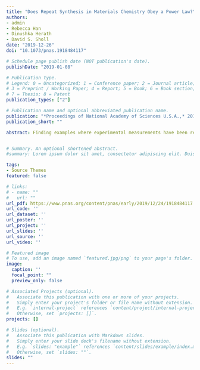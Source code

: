 ```yaml
---
title: "Does Repeat Synthesis in Materials Chemistry Obey a Power Law?"
authors:
- admin
- Rebecca Han
- Dinushka Herath
- David S. Sholl
date: "2019-12-26"
doi: "10.1073/pnas.1918484117"

# Schedule page publish date (NOT publication's date).
publishDate: "2019-01-08"

# Publication type.
# Legend: 0 = Uncategorized; 1 = Conference paper; 2 = Journal article;
# 3 = Preprint / Working Paper; 4 = Report; 5 = Book; 6 = Book section;
# 7 = Thesis; 8 = Patent
publication_types: ["2"]

# Publication name and optional abbreviated publication name.
publication: "*Proceedings of National Academy of Sciences U.S.A.,* 201918484"
publication_short: ""

abstract: Finding examples where experimental measurements have been repeated is a powerful strategy for assessing reproducibility of scientific data. Here, we collect quantitative data to assess how often synthesis of a newly reported material is repeated in the scientific literature. We present a simple power law model for the frequency of repeat syntheses and assess the validity of this model using a specific class of materials, metal-organic frameworks (MOFs). Our data suggests that a power law describes the frequency of repeat synthesis of many MOFs but that a small number of “supermaterials” exist that have been replicated many times more than a power law would predict. Our results also hint that there are many repeat syntheses that have been performed but not reported in the literature, which suggests simple steps that could be taken to greatly increase the number of reports of replicate experiments in materials chemistry.


# Summary. An optional shortened abstract.
#summary: Lorem ipsum dolor sit amet, consectetur adipiscing elit. Duis posuere tellus ac convallis placerat. Proin tincidunt magna sed ex #sollicitudin condimentum.

tags:
- Source Themes
featured: false

# links:
# - name: ""
#   url: ""
url_pdf: https://www.pnas.org/content/pnas/early/2019/12/24/1918484117.full.pdf
url_code: ''
url_dataset: ''
url_poster: ''
url_project: ''
url_slides: ''
url_source: ''
url_video: ''

# Featured image
# To use, add an image named `featured.jpg/png` to your page's folder.
image:
  caption: ''
  focal_point: ""
  preview_only: false

# Associated Projects (optional).
#   Associate this publication with one or more of your projects.
#   Simply enter your project's folder or file name without extension.
#   E.g. `internal-project` references `content/project/internal-project/index.md`.
#   Otherwise, set `projects: []`.
projects: []

# Slides (optional).
#   Associate this publication with Markdown slides.
#   Simply enter your slide deck's filename without extension.
#   E.g. `slides: "example"` references `content/slides/example/index.md`.
#   Otherwise, set `slides: ""`.
slides: ""
---
```



